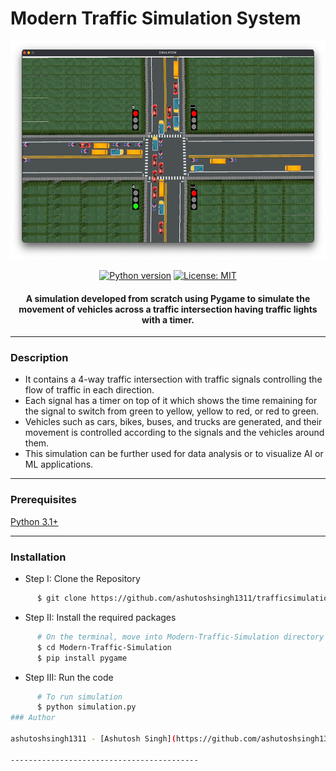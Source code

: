 # Modern Traffic Simulation System
<p align="center">
 <img height=350px src="./simulation-output.png" alt="Simulation output">
</p>



<div align="center">

[![Python version](https://img.shields.io/badge/python-3.1+-blue.svg)](https://www.python.org/downloads/)
[![License: MIT](https://img.shields.io/badge/License-MIT-green.svg)](https://opensource.org/licenses/MIT)

<h4>A simulation developed from scratch using Pygame to simulate the movement of vehicles across a traffic intersection having traffic lights with a timer.</h4>

</div>

-----------------------------------------
### Description

* It contains a 4-way traffic intersection with traffic signals controlling the flow of traffic in each direction. 
* Each signal has a timer on top of it which shows the time remaining for the signal to switch from green to yellow, yellow to red, or red to green. 
* Vehicles such as cars, bikes, buses, and trucks are generated, and their movement is controlled according to the signals and the vehicles around them. 
* This simulation can be further used for data analysis or to visualize AI or ML applications. 

------------------------------------------
### Prerequisites

[Python 3.1+](https://www.python.org/downloads/)

------------------------------------------
### Installation

 * Step I: Clone the Repository
```sh
      $ git clone https://github.com/ashutoshsingh1311/trafficsimulation
```
  * Step II: Install the required packages
```sh
      # On the terminal, move into Modern-Traffic-Simulation directory
      $ cd Modern-Traffic-Simulation
      $ pip install pygame
```
* Step III: Run the code
```sh
      # To run simulation
      $ python simulation.py
### Author

ashutoshsingh1311 - [Ashutosh Singh](https://github.com/ashutoshsingh1311)

------------------------------------------

